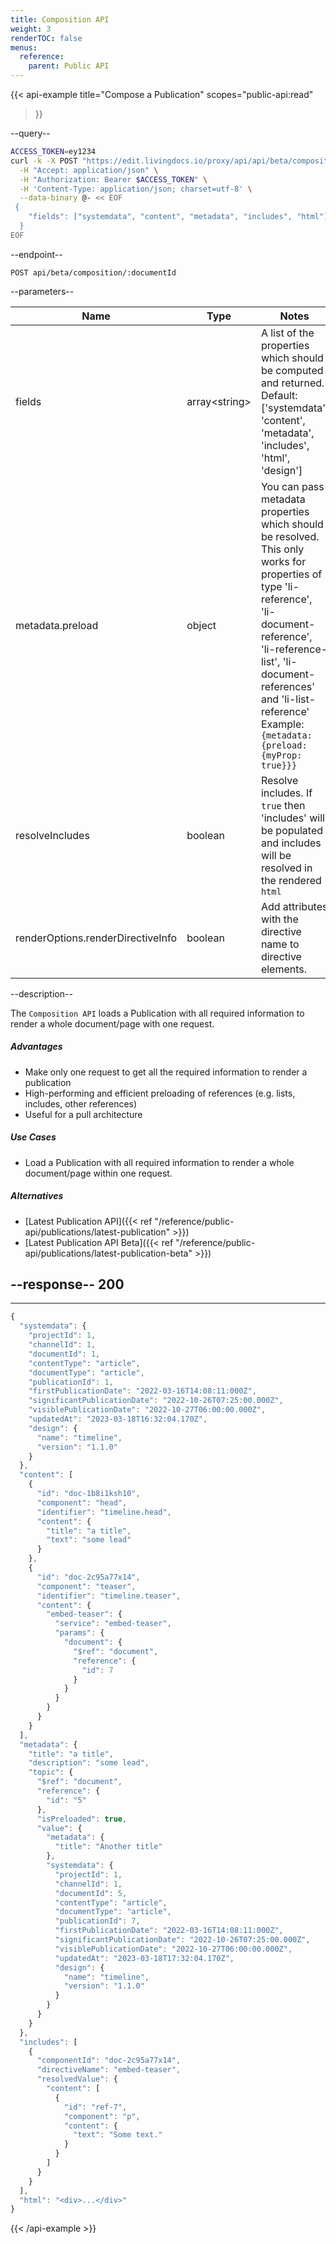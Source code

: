 ```yaml
---
title: Composition API
weight: 3
renderTOC: false
menus:
  reference:
    parent: Public API
---
```


{{< api-example
  title="Compose a Publication"
  scopes="public-api:read"
>}}

--query--

```bash
ACCESS_TOKEN=ey1234
curl -k -X POST "https://edit.livingdocs.io/proxy/api/api/beta/composition/:documentId" \
  -H "Accept: application/json" \
  -H "Authorization: Bearer $ACCESS_TOKEN" \
  -H 'Content-Type: application/json; charset=utf-8' \
  --data-binary @- << EOF
 {
    "fields": ["systemdata", "content", "metadata", "includes", "html"]
  }
EOF
```

--endpoint--
```
POST api/beta/composition/:documentId
```

--parameters--

|Name|Type|Notes|
|-|-|-|
|fields|array\<string>|A list of the properties which should be computed and returned.<br>Default: ['systemdata', 'content', 'metadata', 'includes', 'html', 'design']|
|metadata.preload|object|You can pass metadata properties which should be resolved.<br>This only works for properties of type 'li-reference', 'li-document-reference', 'li-reference-list', 'li-document-references' and 'li-list-reference'<br>Example: `{metadata: {preload: {myProp: true}}}`|
|resolveIncludes|boolean|Resolve includes. If `true` then 'includes' will be populated and includes will be resolved in the rendered `html`|
|renderOptions.renderDirectiveInfo|boolean|Add attributes with the directive name to directive elements.|

--description--

The `Composition API` loads a Publication with all required information to render a whole document/page with one request.

##### Advantages

- Make only one request to get all the required information to render a publication
- High-performing and efficient preloading of references (e.g. lists, includes, other references)
- Useful for a pull architecture

##### Use Cases

- Load a Publication with all required information to render a whole document/page within one request.

##### Alternatives

- [Latest Publication API]({{< ref "/reference/public-api/publications/latest-publication" >}})
- [Latest Publication API Beta]({{< ref "/reference/public-api/publications/latest-publication-beta" >}})

--response--
200
---
---
```js
{
  "systemdata": {
    "projectId": 1,
    "channelId": 1,
    "documentId": 1,
    "contentType": "article",
    "documentType": "article",
    "publicationId": 1,
    "firstPublicationDate": "2022-03-16T14:08:11:000Z",
    "significantPublicationDate": "2022-10-26T07:25:00.000Z",
    "visiblePublicationDate": "2022-10-27T06:00:00.000Z",
    "updatedAt": "2023-03-18T16:32:04.170Z",
    "design": {
      "name": "timeline",
      "version": "1.1.0"
    }
  },
  "content": [
    {
      "id": "doc-1b8i1ksh10",
      "component": "head",
      "identifier": "timeline.head",
      "content": {
        "title": "a title",
        "text": "some lead"
      }
    },
    {
      "id": "doc-2c95a77x14",
      "component": "teaser",
      "identifier": "timeline.teaser",
      "content": {
        "embed-teaser": {
          "service": "embed-teaser",
          "params": {
            "document": {
              "$ref": "document",
              "reference": {
                "id": 7
              }
            }
          }
        }
      }
    }
  ],
  "metadata": {
    "title": "a title",
    "description": "some lead",
    "topic": {
      "$ref": "document",
      "reference": {
        "id": "5"
      },
      "isPreloaded": true,
      "value": {
        "metadata": {
          "title": "Another title"
        },
        "systemdata": {
          "projectId": 1,
          "channelId": 1,
          "documentId": 5,
          "contentType": "article",
          "documentType": "article",
          "publicationId": 7,
          "firstPublicationDate": "2022-03-16T14:08:11:000Z",
          "significantPublicationDate": "2022-10-26T07:25:00.000Z",
          "visiblePublicationDate": "2022-10-27T06:00:00.000Z",
          "updatedAt": "2023-03-18T17:32:04.170Z",
          "design": {
            "name": "timeline",
            "version": "1.1.0"
          }
        }
      }
    }
  },
  "includes": [
    {
      "componentId": "doc-2c95a77x14",
      "directiveName": "embed-teaser",
      "resolvedValue": {
        "content": [
          {
            "id": "ref-7",
            "component": "p",
            "content": {
              "text": "Some text."
            }
          }
        ]
      }
    }
  ],
  "html": "<div>...</div>"
}
```

{{< /api-example >}}
